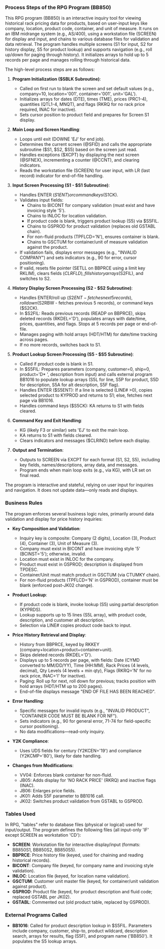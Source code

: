 ### Process Steps of the RPG Program (BB850)

This RPG program (BB850) is an interactive inquiry tool for viewing historical rack pricing data for products, based on user-input keys like company, location, product code, container, and unit of measure. It runs on an IBM midrange system (e.g., AS/400), using a workstation file (SCREEN) for display and input, and chains to various database files for validation and data retrieval. The program handles multiple screens (S1 for input, S2 for history display, S5 for product lookup) and supports navigation (e.g., roll up/down for paging through history). It initializes arrays to hold up to 5 records per page and manages rolling through historical data.

The high-level process steps are as follows:

1. **Program Initialization ($SBLK Subroutine)**:
   - Called on first run to blank the screen and set default values (e.g., company=10, location='001', container='001', unit='GAL').
   - Initializes arrays for dates (DTE), times (TME), prices (PRC1-4), quantities (QTL1-4, MNQT), and flags (RKRQ for no rack price required, INAC for inactive).
   - Sets cursor position to product field and prepares for Screen S1 display.

2. **Main Loop and Screen Handling**:
   - Loops until exit (DOWNE 'EJ' for end job).
   - Determines the current screen (@SFID) and calls the appropriate subroutine ($S1, $S2, $S5) based on the screen just read.
   - Handles exceptions ($XCPT) by displaying the next screen (@SFNEX), incrementing a counter (@CCNT), and clearing indicators.
   - Reads the workstation file (SCREEN) for user input, with LR (last record) indicator for end-of-file handling.

3. **Input Screen Processing (S1 - $S1 Subroutine)**:
   - Handles ENTER ($S1ENT) or command keys ($S1CK).
   - Validates input fields:
     - Chains to BICONT for company validation (must exist and have invoicing style '5').
     - Chains to INLOC for location validation.
     - If product code is blank, triggers product lookup (S5) via $S5FIL.
     - Chains to GSPROD for product validation (replaces old GSTABL chain).
     - For non-fluid products (TPFLCD='N'), ensures container is blank.
     - Chains to GSCTUM for container/unit of measure validation against the product.
   - If validation fails, displays error messages (e.g., "INVALID COMPANY") and sets indicators (e.g., 90 for error, cursor positioning).
   - If valid, resets file pointer (SETLL on BBPRCE using a limit key RKLIM), clears fields ($CLRFLD), fills history arrays ($S2FIL), and switches to S2.

4. **History Display Screen Processing (S2 - $S2 Subroutine)**:
   - Handles ENTER/roll up ($S2ENT - fetches next 5 records), roll down ($S2RBW - fetches previous 5 records), or command keys ($S2CK).
   - In $S2FIL: Reads previous records (READP on BBPRCE), skips deleted records (RKDEL='D'), populates arrays with date/time, prices, quantities, and flags. Stops at 5 records per page or end-of-file.
   - Manages paging with hold arrays (HDT/HTM) for date/time tracking across pages.
   - If no more records, switches back to S1.

5. **Product Lookup Screen Processing (S5 - $S5 Subroutine)**:
   - Called if product code is blank in S1.
   - In $S5FIL: Prepares parameters (company, customer=0, ship=0, product='D*  ', description from input) and calls external program BB1016 to populate lookup arrays (S5L for line, S5P for product, S5D for description, S5A for alt description, S5F flag).
   - Handles ENTER ($S5ENT): If a line is selected (LINE# >0), copies selected product to KYPROD and returns to S1; else, fetches next page via BB1016.
   - Handles command keys ($S5CK): KA returns to S1 with fields cleared.

6. **Command Key and Exit Handling**:
   - KG (likely F3 or similar) sets 'EJ' to exit the main loop.
   - KA returns to S1 with fields cleared.
   - Clears indicators and messages ($CLRIND) before each display.

7. **Output and Termination**:
   - Outputs to SCREEN via EXCPT for each format (S1, S2, S5), including key fields, names/descriptions, array data, and messages.
   - Program ends when main loop exits (e.g., via KG), with LR set on final read.

The program is interactive and stateful, relying on user input for inquiries and navigation. It does not update data—only reads and displays.

### Business Rules

The program enforces several business logic rules, primarily around data validation and display for price history inquiries:

- **Key Composition and Validation**:
  - Inquiry key is composite: Company (2 digits), Location (3), Product (4), Container (3), Unit of Measure (3).
  - Company must exist in BICONT and have invoicing style '5' (BCINST='5'); otherwise, invalid.
  - Location must exist in INLOC for the company.
  - Product must exist in GSPROD; description is displayed from TPDESC.
  - Container/Unit must match product in GSCTUM (via CTUMKY chain).
  - For non-fluid products (TPFLCD='N' in GSPROD), container must be blank (enforced post-JK02 change).

- **Product Lookup**:
  - If product code is blank, invoke lookup (S5) using partial description (KYPRDS).
  - Lookup supports up to 15 lines (S5L array), with product code, description, and customer alt description.
  - Selection via LINE# copies product code back to input.

- **Price History Retrieval and Display**:
  - History from BBPRCE, keyed by RKKEY (company+location+product+container+unit).
  - Skips deleted records (RKDEL='D').
  - Displays up to 5 records per page, with fields: Date (CYMD converted to MM/DD/YY), Time (HH:MM), Rack Prices (4 levels, decimal), Qty Levels (4 levels + min qty), Flags (RKRQ='N' for no rack price, INAC='I' for inactive).
  - Paging: Roll up for next, roll down for previous; tracks position with hold arrays (HDT/HTM up to 200 pages).
  - End-of-file displays message "END OF FILE HAS BEEN REACHED".

- **Error Handling**:
  - Specific messages for invalid inputs (e.g., "INVALID PRODUCT", "CONTAINER CODE MUST BE BLANK FOR NF").
  - Sets indicators (e.g., 90 for general error, 71-74 for field-specific cursor positioning).
  - No data modifications—read-only inquiry.

- **Y2K Compliance**:
  - Uses UDS fields for century (Y2KCEN='19') and compliance (Y2KCMP='80'), likely for date handling.

- **Changes from Modifications**:
  - VV04: Enforces blank container for non-fluid.
  - JB05: Adds display for 'NO RACK PRICE' (RKRQ) and inactive flags (INAC).
  - JB06: Enlarges price fields.
  - JK01: Adds S5F parameter to BB1016 call.
  - JK02: Switches product validation from GSTABL to GSPROD.

### Tables Used

In RPG, "tables" refer to database files (physical or logical) used for input/output. The program defines the following files (all input-only 'IF' except SCREEN as workstation 'CD'):

- **SCREEN**: Workstation file for interactive display/input (formats: BB850S1, BB850S2, BB850S5).
- **BBPRCE**: Price history file (keyed, used for chaining and reading historical records).
- **BICONT**: Company file (keyed, for company name and invoicing style validation).
- **INLOC**: Location file (keyed, for location name validation).
- **GSCTUM**: Customer unit master file (keyed, for container/unit validation against product).
- **GSPROD**: Product file (keyed, for product description and fluid code; replaced GSTABL per JK02).
- **GSTABL**: Commented out (old product table, replaced by GSPROD).

### External Programs Called

- **BB1016**: Called for product description lookup in $S5FIL. Parameters include company, customer, ship-to, product wildcard, description search, arrays for results, flag (S5F), and program name ('BB850'). It populates the S5 lookup arrays.